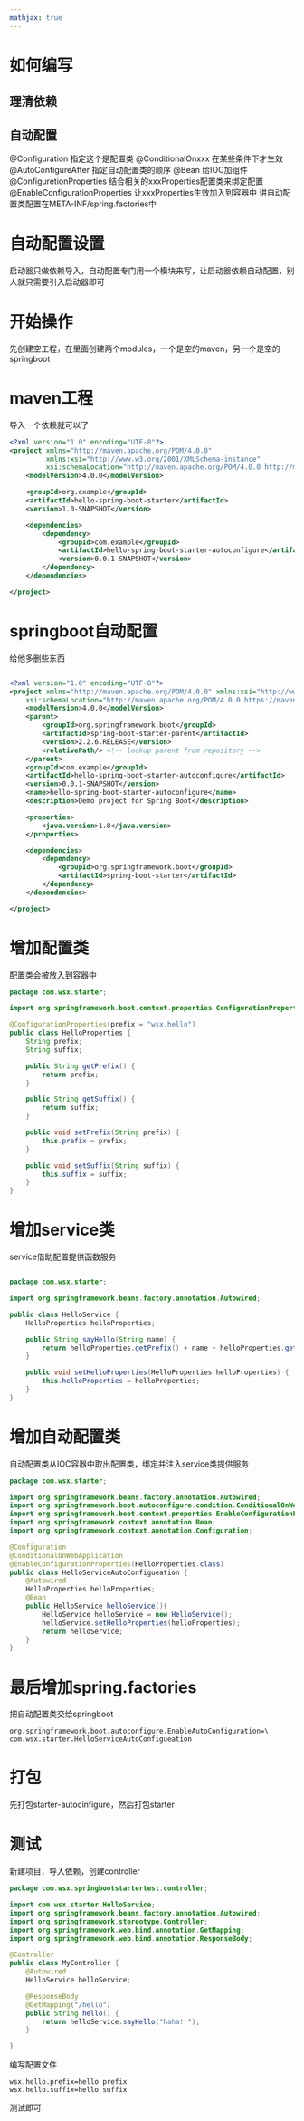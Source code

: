 ```yaml
---
mathjax: true
---
```


# 如何编写
## 理清依赖
## 自动配置
@Configuration 指定这个是配置类
@ConditionalOnxxx 在某些条件下才生效
@AutoConfigureAfter 指定自动配置类的顺序
@Bean 给IOC加组件
@ConfiguretionProperties 结合相关的xxxProperties配置类来绑定配置
@EnableConfigurationProperties 让xxxProperties生效加入到容器中
讲自动配置类配置在META-INF/spring.factories中

<!-- more -->

# 自动配置设置
启动器只做依赖导入，自动配置专门用一个模块来写，让启动器依赖自动配置，别人就只需要引入启动器即可

# 开始操作
先创建空工程，在里面创建两个modules，一个是空的maven，另一个是空的springboot

# maven工程
导入一个依赖就可以了
```xml
<?xml version="1.0" encoding="UTF-8"?>
<project xmlns="http://maven.apache.org/POM/4.0.0"
         xmlns:xsi="http://www.w3.org/2001/XMLSchema-instance"
         xsi:schemaLocation="http://maven.apache.org/POM/4.0.0 http://maven.apache.org/xsd/maven-4.0.0.xsd">
    <modelVersion>4.0.0</modelVersion>

    <groupId>org.example</groupId>
    <artifactId>hello-spring-boot-starter</artifactId>
    <version>1.0-SNAPSHOT</version>

    <dependencies>
        <dependency>
            <groupId>com.example</groupId>
            <artifactId>hello-spring-boot-starter-autoconfigure</artifactId>
            <version>0.0.1-SNAPSHOT</version>
        </dependency>
    </dependencies>

</project>
```
# springboot自动配置
给他多删些东西
```xml

<?xml version="1.0" encoding="UTF-8"?>
<project xmlns="http://maven.apache.org/POM/4.0.0" xmlns:xsi="http://www.w3.org/2001/XMLSchema-instance"
	xsi:schemaLocation="http://maven.apache.org/POM/4.0.0 https://maven.apache.org/xsd/maven-4.0.0.xsd">
	<modelVersion>4.0.0</modelVersion>
	<parent>
		<groupId>org.springframework.boot</groupId>
		<artifactId>spring-boot-starter-parent</artifactId>
		<version>2.2.6.RELEASE</version>
		<relativePath/> <!-- lookup parent from repository -->
	</parent>
	<groupId>com.example</groupId>
	<artifactId>hello-spring-boot-starter-autoconfigure</artifactId>
	<version>0.0.1-SNAPSHOT</version>
	<name>hello-spring-boot-starter-autoconfigure</name>
	<description>Demo project for Spring Boot</description>

	<properties>
		<java.version>1.8</java.version>
	</properties>

	<dependencies>
		<dependency>
			<groupId>org.springframework.boot</groupId>
			<artifactId>spring-boot-starter</artifactId>
		</dependency>
	</dependencies>

</project>
```

# 增加配置类
配置类会被放入到容器中
```java
package com.wsx.starter;

import org.springframework.boot.context.properties.ConfigurationProperties;

@ConfigurationProperties(prefix = "wsx.hello")
public class HelloProperties {
    String prefix;
    String suffix;

    public String getPrefix() {
        return prefix;
    }

    public String getSuffix() {
        return suffix;
    }

    public void setPrefix(String prefix) {
        this.prefix = prefix;
    }

    public void setSuffix(String suffix) {
        this.suffix = suffix;
    }
}
```

# 增加service类
service借助配置提供函数服务
```java

package com.wsx.starter;

import org.springframework.beans.factory.annotation.Autowired;

public class HelloService {
    HelloProperties helloProperties;

    public String sayHello(String name) {
        return helloProperties.getPrefix() + name + helloProperties.getSuffix();
    }

    public void setHelloProperties(HelloProperties helloProperties) {
        this.helloProperties = helloProperties;
    }
}
```

# 增加自动配置类
自动配置类从IOC容器中取出配置类，绑定并注入service类提供服务
```java
package com.wsx.starter;

import org.springframework.beans.factory.annotation.Autowired;
import org.springframework.boot.autoconfigure.condition.ConditionalOnWebApplication;
import org.springframework.boot.context.properties.EnableConfigurationProperties;
import org.springframework.context.annotation.Bean;
import org.springframework.context.annotation.Configuration;

@Configuration
@ConditionalOnWebApplication
@EnableConfigurationProperties(HelloProperties.class)
public class HelloServiceAutoConfigueation {
    @Autowired
    HelloProperties helloProperties;
    @Bean
    public HelloService helloService(){
        HelloService helloService = new HelloService();
        helloService.setHelloProperties(helloProperties);
        return helloService;
    }
}

```

# 最后增加spring.factories
把自动配置类交给springboot
```factories
org.springframework.boot.autoconfigure.EnableAutoConfiguration=\
com.wsx.starter.HelloServiceAutoConfigueation
```

# 打包
先打包starter-autocinfigure，然后打包starter

# 测试
新建项目，导入依赖，创建controller
```java
package com.wsx.springbootstartertest.controller;

import com.wsx.starter.HelloService;
import org.springframework.beans.factory.annotation.Autowired;
import org.springframework.stereotype.Controller;
import org.springframework.web.bind.annotation.GetMapping;
import org.springframework.web.bind.annotation.ResponseBody;

@Controller
public class MyController {
    @Autowired
    HelloService helloService;

    @ResponseBody
    @GetMapping("/hello")
    public String hello() {
        return helloService.sayHello("haha! ");
    }

}
```
编写配置文件
```properties
wsx.hello.prefix=hello prefix
wsx.hello.suffix=hello suffix
```
测试即可
